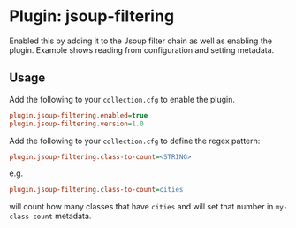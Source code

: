 # Plugin: jsoup-filtering

Enabled this by adding it to the Jsoup filter chain as well as enabling the plugin. 
Example shows reading from configuration and setting metadata.

## Usage

Add the following to your `collection.cfg` to enable the plugin.

```ini
plugin.jsoup-filtering.enabled=true
plugin.jsoup-filtering.version=1.0
```

Add the following to your `collection.cfg` to define the regex pattern:

```ini
plugin.jsoup-filtering.class-to-count=<STRING>
```

e.g.

```ini
plugin.jsoup-filtering.class-to-count=cities
```

will count how many classes that have `cities` and will set that number in `my-class-count` metadata.